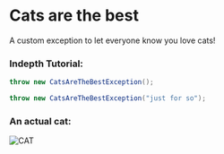 # Cats are the best
A custom exception to let everyone know you love cats!

### Indepth Tutorial:
```java
throw new CatsAreTheBestException();
```
```java
throw new CatsAreTheBestException("just for so");
```
### An actual cat:
![CAT](https://mobileday.com/wp-content/uploads/2015/07/Kitten-Sleeping-On-A-Keyboard.jpg)
